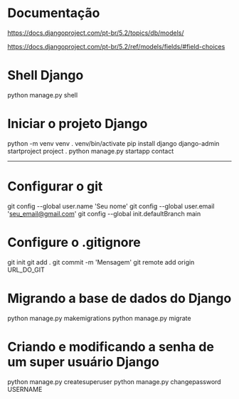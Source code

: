 # Documentação 
https://docs.djangoproject.com/pt-br/5.2/topics/db/models/

https://docs.djangoproject.com/pt-br/5.2/ref/models/fields/#field-choices


# Shell Django

python manage.py shell

# Iniciar o projeto Django

python -m venv venv
. venv/bin/activate
pip install django
django-admin startproject project .
python manage.py startapp contact

-----------------------------------------------------------
# Configurar o git

git config --global user.name 'Seu nome'
git config --global user.email 'seu_email@gmail.com'
git config --global init.defaultBranch main

# Configure o .gitignore
git init
git add .
git commit -m 'Mensagem'
git remote add origin URL_DO_GIT

# Migrando a base de dados do Django

python manage.py makemigrations
python manage.py migrate

# Criando e modificando a senha de um super usuário Django

python manage.py createsuperuser
python manage.py changepassword USERNAME
